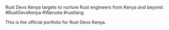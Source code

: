 Rust Devs Kenya targets to nurture Rust engineers from Kenya and beyond. #RustDevsKenya #Warusta #rustlang

This is the official portfolio for Rust Devs Kenya.


